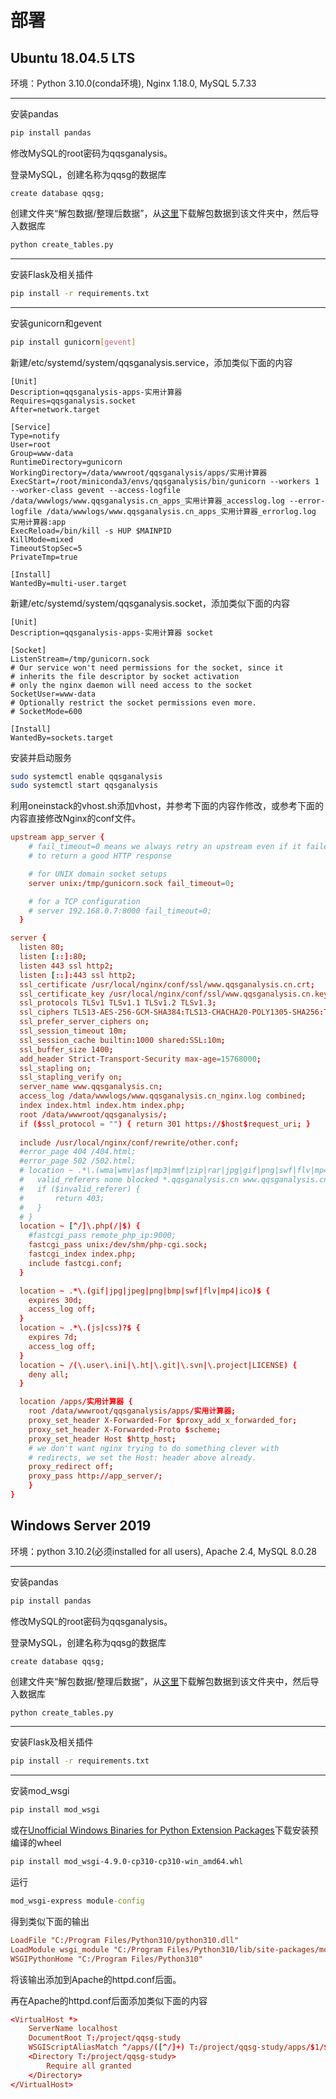 # 部署

## Ubuntu 18.04.5 LTS

环境：Python 3.10.0(conda环境), Nginx 1.18.0, MySQL 5.7.33

***

安装pandas

```bash
pip install pandas
```

修改MySQL的root密码为qqsganalysis。

登录MySQL，创建名称为qqsg的数据库

```MySQL
create database qqsg;
```

创建文件夹“解包数据/整理后数据”，从[这里][解包数据链接]下载解包数据到该文件夹中，然后导入数据库

```python
python create_tables.py
```

***

安装Flask及相关插件

```bash
pip install -r requirements.txt
```

***

安装gunicorn和gevent

```bash
pip install gunicorn[gevent]
```

新建/etc/systemd/system/qqsganalysis.service，添加类似下面的内容

```qqsganalysis.service
[Unit]
Description=qqsganalysis-apps-实用计算器
Requires=qqsganalysis.socket
After=network.target

[Service]
Type=notify
User=root
Group=www-data
RuntimeDirectory=gunicorn
WorkingDirectory=/data/wwwroot/qqsganalysis/apps/实用计算器
ExecStart=/root/miniconda3/envs/qqsganalysis/bin/gunicorn --workers 1 --worker-class gevent --access-logfile /data/wwwlogs/www.qqsganalysis.cn_apps_实用计算器_accesslog.log --error-logfile /data/wwwlogs/www.qqsganalysis.cn_apps_实用计算器_errorlog.log 实用计算器:app
ExecReload=/bin/kill -s HUP $MAINPID
KillMode=mixed
TimeoutStopSec=5
PrivateTmp=true

[Install]
WantedBy=multi-user.target
```

新建/etc/systemd/system/qqsganalysis.socket，添加类似下面的内容

```qqsganalysis.socket
[Unit]
Description=qqsganalysis-apps-实用计算器 socket

[Socket]
ListenStream=/tmp/gunicorn.sock
# Our service won't need permissions for the socket, since it
# inherits the file descriptor by socket activation
# only the nginx daemon will need access to the socket
SocketUser=www-data
# Optionally restrict the socket permissions even more.
# SocketMode=600

[Install]
WantedBy=sockets.target
```

安装并启动服务

```bash
sudo systemctl enable qqsganalysis
sudo systemctl start qqsganalysis
```

利用oneinstack的vhost.sh添加vhost，并参考下面的内容作修改，或参考下面的内容直接修改Nginx的conf文件。

```nginx.conf
upstream app_server {
    # fail_timeout=0 means we always retry an upstream even if it failed
    # to return a good HTTP response

    # for UNIX domain socket setups
    server unix:/tmp/gunicorn.sock fail_timeout=0;

    # for a TCP configuration
    # server 192.168.0.7:8000 fail_timeout=0;
  }

server {
  listen 80;
  listen [::]:80;
  listen 443 ssl http2;
  listen [::]:443 ssl http2;
  ssl_certificate /usr/local/nginx/conf/ssl/www.qqsganalysis.cn.crt;
  ssl_certificate_key /usr/local/nginx/conf/ssl/www.qqsganalysis.cn.key;
  ssl_protocols TLSv1 TLSv1.1 TLSv1.2 TLSv1.3;
  ssl_ciphers TLS13-AES-256-GCM-SHA384:TLS13-CHACHA20-POLY1305-SHA256:TLS13-AES-128-GCM-SHA256:TLS13-AES-128-CCM-8-SHA256:TLS13-AES-128-CCM-SHA256:EECDH+CHACHA20:EECDH+AES128:RSA+AES128:EECDH+AES256:RSA+AES256:EECDH+3DES:RSA+3DES:!MD5;
  ssl_prefer_server_ciphers on;
  ssl_session_timeout 10m;
  ssl_session_cache builtin:1000 shared:SSL:10m;
  ssl_buffer_size 1400;
  add_header Strict-Transport-Security max-age=15768000;
  ssl_stapling on;
  ssl_stapling_verify on;
  server_name www.qqsganalysis.cn;
  access_log /data/wwwlogs/www.qqsganalysis.cn_nginx.log combined;
  index index.html index.htm index.php;
  root /data/wwwroot/qqsganalysis/;
  if ($ssl_protocol = "") { return 301 https://$host$request_uri; }
  
  include /usr/local/nginx/conf/rewrite/other.conf;
  #error_page 404 /404.html;
  #error_page 502 /502.html;
  # location ~ .*\.(wma|wmv|asf|mp3|mmf|zip|rar|jpg|gif|png|swf|flv|mp4)$ {
  #   valid_referers none blocked *.qqsganalysis.cn www.qqsganalysis.cn;
  #   if ($invalid_referer) {
  #       return 403;
  #   }
  # }
  location ~ [^/]\.php(/|$) {
    #fastcgi_pass remote_php_ip:9000;
    fastcgi_pass unix:/dev/shm/php-cgi.sock;
    fastcgi_index index.php;
    include fastcgi.conf;
  }

  location ~ .*\.(gif|jpg|jpeg|png|bmp|swf|flv|mp4|ico)$ {
    expires 30d;
    access_log off;
  }
  location ~ .*\.(js|css)?$ {
    expires 7d;
    access_log off;
  }
  location ~ /(\.user\.ini|\.ht|\.git|\.svn|\.project|LICENSE) {
    deny all;
  }

  location /apps/实用计算器 {
    root /data/wwwroot/qqsganalysis/apps/实用计算器;
    proxy_set_header X-Forwarded-For $proxy_add_x_forwarded_for;
    proxy_set_header X-Forwarded-Proto $scheme;
    proxy_set_header Host $http_host;
    # we don't want nginx trying to do something clever with
    # redirects, we set the Host: header above already.
    proxy_redirect off;
    proxy_pass http://app_server/;
    }
}
```

## Windows Server 2019

环境：python 3.10.2(必须installed for all users), Apache 2.4, MySQL 8.0.28

***

安装pandas

```bash
pip install pandas
```

修改MySQL的root密码为qqsganalysis。

登录MySQL，创建名称为qqsg的数据库

```MySQL
create database qqsg;
```

创建文件夹“解包数据/整理后数据”，从[这里][解包数据链接]下载解包数据到该文件夹中，然后导入数据库

```python
python create_tables.py
```

***

安装Flask及相关插件

```cmd
pip install -r requirements.txt
```

***

安装mod_wsgi

```cmd
pip install mod_wsgi
```

或在[Unofficial Windows Binaries for Python Extension Packages](https://www.lfd.uci.edu/~gohlke/pythonlibs/)下载安装预编译的wheel

```cmd
pip install mod_wsgi‑4.9.0‑cp310‑cp310‑win_amd64.whl
```

运行

```cmd
mod_wsgi-express module-config
```

得到类似下面的输出

```httpd.conf
LoadFile "C:/Program Files/Python310/python310.dll"
LoadModule wsgi_module "C:/Program Files/Python310/lib/site-packages/mod_wsgi/server/mod_wsgi.cp310-win_amd64.pyd"
WSGIPythonHome "C:/Program Files/Python310"
```

将该输出添加到Apache的httpd.conf后面。

再在Apache的httpd.conf后面添加类似下面的内容

```httpd.conf
<VirtualHost *>
    ServerName localhost
    DocumentRoot T:/project/qqsg-study
    WSGIScriptAliasMatch ^/apps/([^/]+) T:/project/qqsg-study/apps/$1/$1.wsgi
    <Directory T:/project/qqsg-study>
        Require all granted
    </Directory>
</VirtualHost>
```

[解包数据链接]: https://cloud.tsinghua.edu.cn/d/cb36c24ba5d54107a252/
